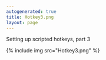 ```yaml
---
autogenerated: true
title: Hotkey3.png
layout: page
---
```


Setting up scripted hotkeys, part 3

{% include img src="Hotkey3.png" %}

